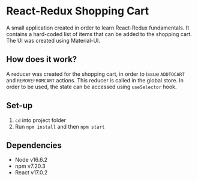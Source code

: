 # React-Redux Shopping Cart
A small application created in order to learn React-Redux fundamentals.
It contains a hard-coded list of items that can be added to the shopping cart.
The UI was created using Material-UI.

## How does it work?
A reducer was created for the shopping cart, in order to issue `ADDTOCART` and `REMOVEFROMCART` actions. This reducer is called in the global store.
In order to be used, the state can be accessed using `useSelector` hook.

## Set-up
1) `cd` into project folder
2) Run `npm install` and then `npm start`

## Dependencies
- Node v16.6.2
- npm v7.20.3
- React v17.0.2
